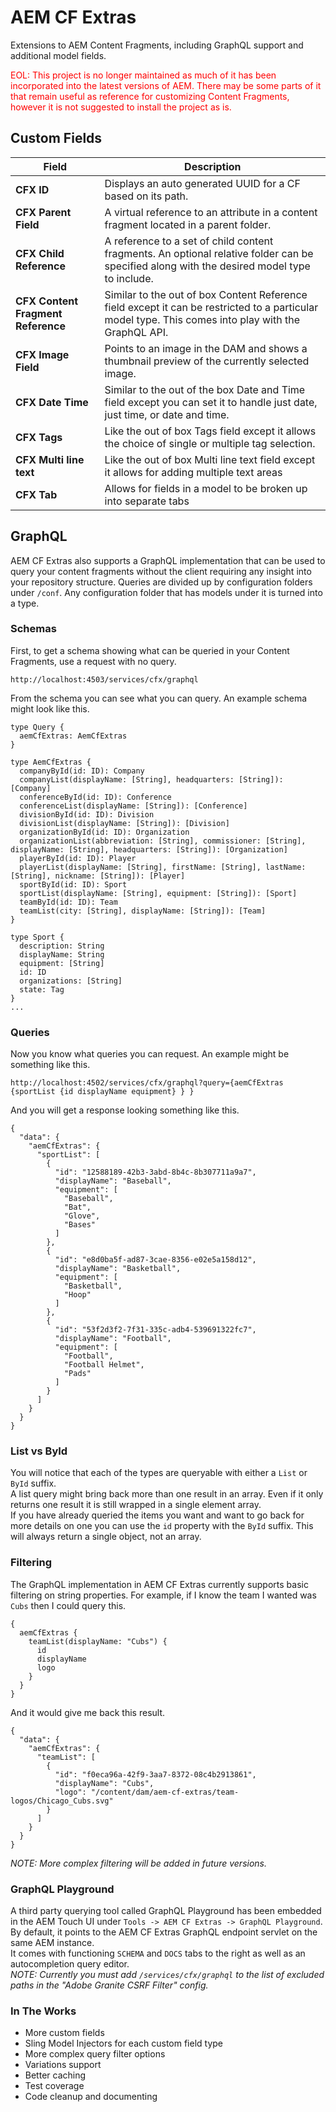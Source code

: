 # AEM CF Extras
Extensions to AEM Content Fragments, including GraphQL support and additional model fields.

<span style="color: red;">
EOL: This project is no longer maintained as much of it has been incorporated into the latest versions of AEM.  There may be some parts of it that remain useful as reference for customizing Content Fragments, however it is not suggested to install the project as is.
</span>


## Custom Fields
Field | Description
------------ | -------------
**CFX ID** | Displays an auto generated UUID for a CF based on its path.
**CFX Parent Field** | A virtual reference to an attribute in a content fragment located in a parent folder.
**CFX Child Reference** | A reference to a set of child content fragments. An optional relative folder can be specified along with the desired model type to include.
**CFX Content Fragment Reference** | Similar to the out of box Content Reference field except it can be restricted to a particular model type. This comes into play with the GraphQL API.
**CFX Image Field** | Points to an image in the DAM and shows a thumbnail preview of the currently selected image.
**CFX Date Time** | Similar to the out of the box Date and Time field except you can set it to handle just date, just time, or date and time.
**CFX Tags** | Like the out of box Tags field except it allows the choice of single or multiple tag selection.
**CFX Multi line text** | Like the out of box Multi line text field except it allows for adding multiple text areas
**CFX Tab** | Allows for fields in a model to be broken up into separate tabs

## GraphQL ##
AEM CF Extras also supports a GraphQL implementation that can be used to query your content fragments without the client requiring any insight into your repository structure.
Queries are divided up by configuration folders under `/conf`.  Any configuration folder that has models under it is turned into a type.  
### Schemas ###
First, to get a schema showing what can be queried in your Content Fragments, use a request with no query.  
```
http://localhost:4503/services/cfx/graphql
```  
From the schema you can see what you can query.  An example schema might look like this.  
```
type Query {
  aemCfExtras: AemCfExtras
}

type AemCfExtras {
  companyById(id: ID): Company
  companyList(displayName: [String], headquarters: [String]): [Company]
  conferenceById(id: ID): Conference
  conferenceList(displayName: [String]): [Conference]
  divisionById(id: ID): Division
  divisionList(displayName: [String]): [Division]
  organizationById(id: ID): Organization
  organizationList(abbreviation: [String], commissioner: [String], displayName: [String], headquarters: [String]): [Organization]
  playerById(id: ID): Player
  playerList(displayName: [String], firstName: [String], lastName: [String], nickname: [String]): [Player]
  sportById(id: ID): Sport
  sportList(displayName: [String], equipment: [String]): [Sport]
  teamById(id: ID): Team
  teamList(city: [String], displayName: [String]): [Team]
}

type Sport {
  description: String
  displayName: String
  equipment: [String]
  id: ID
  organizations: [String]
  state: Tag
}
...
```
### Queries ###
Now you know what queries you can request.  An example might be something like this.  
```
http://localhost:4502/services/cfx/graphql?query={aemCfExtras {sportList {id displayName equipment} } }
```
And you will get a response looking something like this.
```
{
  "data": {
    "aemCfExtras": {
      "sportList": [
        {
          "id": "12588189-42b3-3abd-8b4c-8b307711a9a7",
          "displayName": "Baseball",
          "equipment": [
            "Baseball",
            "Bat",
            "Glove",
            "Bases"
          ]
        },
        {
          "id": "e8d0ba5f-ad87-3cae-8356-e02e5a158d12",
          "displayName": "Basketball",
          "equipment": [
            "Basketball",
            "Hoop"
          ]
        },
        {
          "id": "53f2d3f2-7f31-335c-adb4-539691322fc7",
          "displayName": "Football",
          "equipment": [
            "Football",
            "Football Helmet",
            "Pads"
          ]
        }
      ]
    }
  }
}
```
### List vs ById ###
You will notice that each of the types are queryable with either a `List` or `ById` suffix.  
A list query might bring back more than one result in an array.  Even if it only returns one result it is still wrapped in a single element array.  
If you have already queried the items you want and want to go back for more details on one you can use the `id` property with the `ById` suffix.  This will always return a single object, not an array.  

### Filtering ###
The GraphQL implementation in AEM CF Extras currently supports basic filtering on string properties.  For example, if I know the team I wanted was `Cubs` then I could query this.
```
{
  aemCfExtras {
    teamList(displayName: "Cubs") {
      id
      displayName
      logo
    }
  }
}
```
And it would give me back this result.
```
{
  "data": {
    "aemCfExtras": {
      "teamList": [
        {
          "id": "f0eca96a-42f9-3aa7-8372-08c4b2913861",
          "displayName": "Cubs",
          "logo": "/content/dam/aem-cf-extras/team-logos/Chicago_Cubs.svg"
        }
      ]
    }
  }
}
```
*NOTE: More complex filtering will be added in future versions.*

### GraphQL Playground ###
A third party querying tool called GraphQL Playground has been embedded in the AEM Touch UI under `Tools -> AEM CF Extras -> GraphQL Playground`.  
By default, it points to the AEM CF Extras GraphQL endpoint servlet on the same AEM instance.  
It comes with functioning `SCHEMA` and `DOCS` tabs to the right as well as an autocompletion query editor.  
*NOTE: Currently you must add `/services/cfx/graphql` to the list of excluded paths in the "Adobe Granite CSRF Filter" config.*  

### In The Works ###
* More custom fields
* Sling Model Injectors for each custom field type
* More complex query filter options
* Variations support
* Better caching
* Test coverage
* Code cleanup and documenting